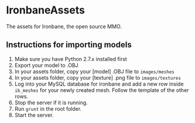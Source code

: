 IronbaneAssets
==============

The assets for Ironbane, the open source MMO.

Instructions for importing models
---------------------------------
1. Make sure you have Python 2.7.x installed first
2. Export your model to .OBJ
3. In your assets folder, copy your [model] .OBJ file to ```images/meshes```
4. In your assets folder, copy your [texture] .png file to ```images/textures``` 
5. Log into your MySQL database for ironbane and add a new row inside ```ib_meshes``` for your newly created mesh. Follow the template of the other rows.
6. Stop the server if it is running.
7. Run ```grunt``` in the root folder.
7. Start the server.


